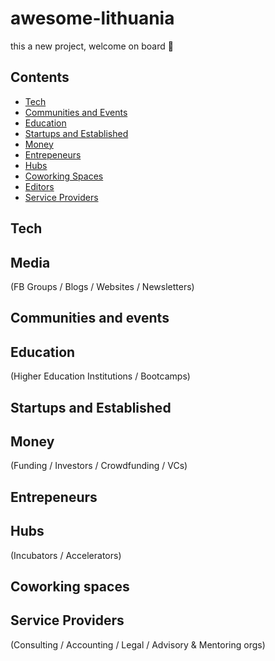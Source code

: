 # awesome-lithuania

this a new project, welcome on board 👋

## Contents

- [Tech](#tech)
- [Communities and Events](#communities-and-events)
- [Education](#education)
- [Startups and Established](#startups-and-established)
- [Money](#money)
- [Entrepeneurs](#entrepeneurs)
- [Hubs](#hubs)
- [Coworking Spaces](#coworking-spaces)
- [Editors](#editors)
- [Service Providers](#service-providers)

## Tech


## Media 
(FB Groups / Blogs / Websites / Newsletters)


## Communities and events


## Education
(Higher Education Institutions / Bootcamps)

## Startups and Established


## Money
(Funding / Investors / Crowdfunding / VCs)


## Entrepeneurs


## Hubs
(Incubators / Accelerators)


## Coworking spaces


## Service Providers
(Consulting / Accounting / Legal / Advisory & Mentoring orgs)
